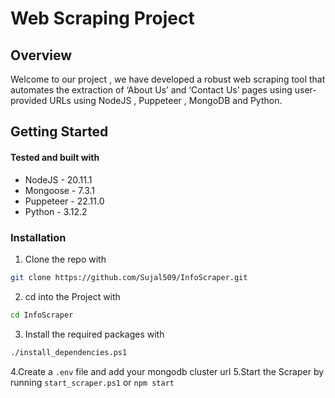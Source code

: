 # Web Scraping Project

## Overview
Welcome to our project , we have developed a robust web scraping tool that automates the extraction of ‘About Us’ and ‘Contact Us’ pages using user-provided URLs using NodeJS , Puppeteer , MongoDB and Python.
## Getting Started

#### Tested and built with
- NodeJS - 20.11.1
- Mongoose - 7.3.1
- Puppeteer - 22.11.0
- Python - 3.12.2

### Installation
1. Clone the repo with
  ```bash
git clone https://github.com/Sujal509/InfoScraper.git
```
2. cd into the Project with
  ```bash
cd InfoScraper
```
3. Install the required packages with
  ```bash
./install_dependencies.ps1
```
4.Create a `.env` file and add your mongodb cluster url
5.Start the Scraper by running `start_scraper.ps1` or `npm start`